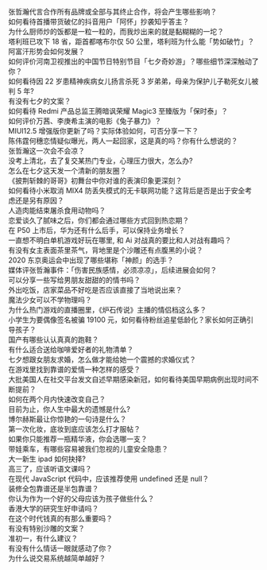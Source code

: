 张哲瀚代言合作所有品牌或全部与其终止合作，将会产生哪些影响？  
如何看待首播带货破亿的抖音用户「阿怀」抄袭知乎答主？  
为什么厨师炒的饭都是一粒一粒的，而我炒出来的就是黏糊糊的一坨？  
塔利班已攻下 18 省，距首都喀布尔仅 50 公里，塔利班为什么能「势如破竹」？阿富汗形势会如何发展？  
如何评价河南卫视推出的中国节日特别节目「七夕奇妙游」？哪些细节深深触动了你？  
如何看待因 22 岁患精神疾病女儿扬言杀死 3 岁弟弟，母亲为保护儿子勒死女儿被判 5 年?  
有没有七夕的文案？  
如何看待 Redmi 产品总监王腾暗讽荣耀 Magic3 至臻版为「保时泰」？  
如何评价万茜、李庚希主演的电影《兔子暴力》？  
MIUI12.5 增强版你更新了吗？实际体验如何，可否分享一下？  
陈伟霆何穗恋情疑似曝光，两人一起回家，这是真的吗？你有什么想说的？  
张哲瀚这一次会不会凉？  
没考上清北，去了复交某热门专业，心理压力很大，怎么办?  
怎么在七夕这天发一个清新的朋友圈？  
《披荆斩棘的哥哥》初舞台中你对谁的表演印象更深刻？  
如何看待小米取消 MIX4 防丢失模式的无卡联网功能？这背后是否是出于安全考虑还是另有原因？  
人造肉能结束屠杀食用动物吗？  
恋爱谈久了腻味之后，你们都会通过哪些方式回到热恋期？  
在 P50 上市后，华为还有什么后手，可以保持业务增长？  
一直想不明白单机游戏好玩在哪里, 和 Ai 对战真的要比和人对战有趣吗？  
有没有女主表面茶里茶气，背地里是个沙雕还有点腹黑的小说？  
2020 东京奥运会中出现了哪些堪称「神颜」的选手？  
媒体评张哲瀚事件：「伤害民族感情，必须凉凉」，后续进展会如何？  
可以分享一些写给男朋友甜甜的的情书吗？  
外出吃饭，店家菜品不好吃是否应该直接了当地说出来？  
魔法少女可以不学物理吗？  
为什么热门游戏的直播圈里，《炉石传说》主播的情侣档这么多？  
小学生为要偶像签名被骗 19100 元，如何看待粉丝追星低龄化？家长如何正确引导孩子？  
国产有哪些认认真真的跑鞋？  
有什么适合送给咖啡爱好者的礼物清单？  
七夕想跟女朋友求婚，怎么做才能给她一个震撼的求婚仪式？  
在游戏里找到靠谱的爱情一种怎样的感受？  
大批美国人在社交平台发文自述早期感染新冠，如何看待美国早期病例出现时间不断提前？  
如何在两个月内快速改变自己？  
目前为止，你人生中最大的遗憾是什么?  
博尔赫斯最让你惊艳的一句诗是什么？  
第一次化妆，底妆到底应该怎么打才服帖？  
如果你只能推荐一瓶精华液，你会选哪一支？  
带娃乘车，有哪些容易被我们忽视的儿童安全隐患？  
大一新生 ipad 如何抉择?  
高三了，应该听语文课吗？  
在现代 JavaScript 代码中，应该推荐使用 undefined 还是 null？  
装修全包靠谱还是半包靠谱？  
你认为作为一个好的父母应该为孩子做些什么？  
香港大学的研究生好申请吗？  
在这个时代钱真的有那么重要吗？  
有没有特别沙雕的文案？  
准初一，有什么建议？  
有没有什么情话一眼就感动了你？  
为什么说交易系统越简单越好？  
